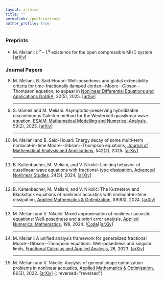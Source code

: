 ```yaml
---
layout: archive
title: ""
permalink: /publications/
author_profile: true
---
```

### Preprints
* M. Meliani: $L^p-L^q$ existence for the open compressible MHD system [[arXiv](https://arxiv.org/abs/2502.18164)]
 
### Journal Papers
8. M. Meliani, B. Said-Houari: Well-posedness and global extensibility criteria for time-fractionally damped Jordan--Moore--Gibson--Thompson equation, to appear in [Nonlinear Differential Equations and Applications NoDEA](https://doi.org/10.1007/s00030-025-01084-0), 32(5), 2025. [[arXiv](https://arxiv.org/abs/2410.17826)]
	<hr>
7. S. Gómez and M. Meliani: Asymptotic-preserving hybridizable discontinuous Galerkin method for the Westervelt quasilinear wave equation, [ESAIM: Mathematical Modelling and Numerical Analysis](https://doi.org/10.1051/m2an/2024085), 59(2), 2025. [[arXiv](https://arxiv.org/abs/2405.03535)]
	<hr>
6. M. Meliani and B. Said-Houari: Energy decay of some multi-term nonlocal-in-time Moore--Gibson--Thompson equations, [Journal of Mathematical Analysis and Applications](https://doi.org/10.1016/j.jmaa.2024.128791), 542(2), 2025. [[arXiv](https://arxiv.org/abs/2309.07750)]
	<hr>
5. B. Kaltenbacher, M. Meliani, and V. Nikolić: Limiting behavior of quasilinear wave equations with fractional-type dissipation, [Advanced Nonlinear Studies](https://doi.org/10.1515/ans-2023-0139), 24(3), 2024. [[arXiv](https://arxiv.org/abs/2206.15245)]
	<hr>
4. B. Kaltenbacher, M. Meliani, and V. Nikolić: The Kuznetsov and Blackstock equations of nonlinear acoustics with nonlocal-in-time dissipation, [Applied Mathematics & Optimization](https://doi.org/10.1007/s00245-024-10130-9), 89(63), 2024. [[arXiv](https://arxiv.org/abs/2308.10580)]
	<hr>
3. M. Meliani and V. Nikolić: Mixed approximation of nonlinear acoustic equations: Well-posedness and a priori error analysis, [Applied Numerical Mathematics](https://doi.org/10.1016/j.apnum.2023.12.001), 198, 2024. [[Code](https://github.com/m-meliani/mFEM_Kuznetsov)][[arXiv](https://arxiv.org/abs/2209.02737)]
	<hr>
2. M. Meliani: A unified analysis framework for generalized fractional Moore--Gibson--Thompson equations: Well-posedness and singular limits, [Fractional Calculus and Applied Analysis](https://doi.org/10.1007/s13540-023-00203-x), 26, 2023. [[arXiv](https://arxiv.org/abs/2206.15245)]
	<hr>
1. M. Meliani and V. Nikolić: Analysis of general shape optimization problems in nonlinear acoustics, [Applied Mathematics & Optimization](https://doi.org/10.1007/s00245-022-09906-8), 86(3), 2022. [[arXiv](https://arxiv.org/abs/2108.08652)]
 {: reversed="reversed"}
 

